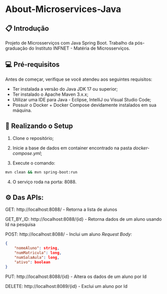 # About-Microservices-Java

## 📋 Introdução

Projeto de Microsserviços com Java Spring Boot.
Trabalho da pós-graduação do Instituto INFNET - Matéria de Microsserviços.

## 💻 Pré-requisitos

Antes de começar, verifique se você atendeu aos seguintes requisitos:
* Ter instalada a versão do Java JDK 17 ou superior;
* Ter instalado o Apache Maven 3.x.x;
* Utilizar uma IDE para Java - Eclipse, IntelliJ ou Visual Studio Code;
* Possuir o Docker + Docker Compose devidamente instalados em sua máquina.

## 🚀 Realizando o Setup

1. Clone o repositório;

2. Inicie a base de dados em container encontrado na pasta *docker-compose.yml*;

3. Execute o comando:
```bash
mvn clean && mvn spring-boot:run
```

4. O serviço roda na porta: 8088.

## ⚙️ Das APIs:

GET: http://localhost:8088/ - Retorna a lista de alunos

GET_BY_ID: http://localhost:8088/{id} - Retorna dados de um aluno usando Id na pesquisa

POST: http://localhost:8088/ - Inclui um aluno
*Request Body:*
```json
{
    "nomeAluno": string,
    "numMatricula": long,
    "numSalaAula": long,
    "ativo": boolean
}
```
PUT: http://localhost:8088/{id} - Altera os dados de um aluno por Id

DELETE: http://localhost:8089/{id} - Exclui um aluno por Id

